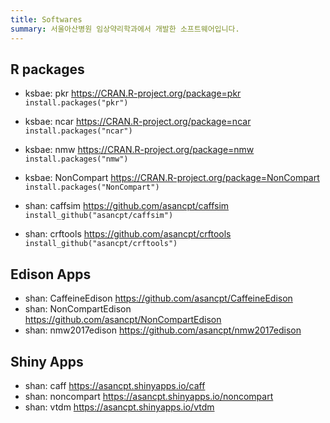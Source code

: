 ```yaml
---
title: Softwares
summary: 서울아산병원 임상약리학과에서 개발한 소프트웨어입니다.
---
```


## R packages

- ksbae: pkr <https://CRAN.R-project.org/package=pkr> 
`install.packages("pkr")`

- ksbae: ncar <https://CRAN.R-project.org/package=ncar>
`install.packages("ncar")`

- ksbae: nmw <https://CRAN.R-project.org/package=nmw>
`install.packages("nmw")`

- ksbae: NonCompart <https://CRAN.R-project.org/package=NonCompart>
`install.packages("NonCompart")`

- shan: caffsim <https://github.com/asancpt/caffsim> 
`install_github("asancpt/caffsim")`

- shan: crftools <https://github.com/asancpt/crftools> 
`install_github("asancpt/crftools")`


## Edison Apps

- shan: CaffeineEdison <https://github.com/asancpt/CaffeineEdison>
- shan: NonCompartEdison <https://github.com/asancpt/NonCompartEdison>
- shan: nmw2017edison <https://github.com/asancpt/nmw2017edison>

## Shiny Apps

- shan: caff <https://asancpt.shinyapps.io/caff>
- shan: noncompart <https://asancpt.shinyapps.io/noncompart>
- shan: vtdm <https://asancpt.shinyapps.io/vtdm>

